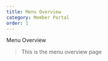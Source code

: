 ```yaml
---
title: Menu Overview
category: Member Portal
order: 1
---
```


Menu Overview

> This is the menu overview page
